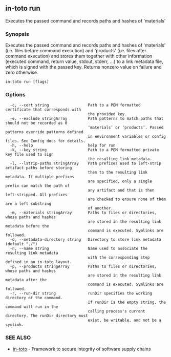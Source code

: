 ## in-toto run

Executes the passed command and records paths and hashes of 'materials'

### Synopsis

Executes the passed command and records paths and hashes of 'materials' (i.e.
files before command execution) and 'products' (i.e. files after command
execution) and stores them together with other information (executed command,
return value, stdout, stderr, ...) to a link metadata file, which is signed
with the passed key.  Returns nonzero value on failure and zero otherwise.

```
in-toto run [flags]
```

### Options

```
  -c, --cert string                 Path to a PEM formatted certificate that corresponds with
                                    the provided key.
  -e, --exclude stringArray         Path patterns to match paths that should not be recorded as 0
                                    ‘materials’ or ‘products’. Passed patterns override patterns defined
                                    in environment variables or config files. See Config docs for details.
  -h, --help                        help for run
  -k, --key string                  Path to a PEM formatted private key file used to sign
                                    the resulting link metadata.
  -l, --lstrip-paths stringArray    Path prefixes used to left-strip artifact paths before storing
                                    them to the resulting link metadata. If multiple prefixes
                                    are specified, only a single prefix can match the path of
                                    any artifact and that is then left-stripped. All prefixes
                                    are checked to ensure none of them are a left substring
                                    of another.
  -m, --materials stringArray       Paths to files or directories, whose paths and hashes
                                    are stored in the resulting link metadata before the
                                    command is executed. Symlinks are followed.
  -d, --metadata-directory string   Directory to store link metadata (default "./")
  -n, --name string                 Name used to associate the resulting link metadata
                                    with the corresponding step defined in an in-toto layout.
  -p, --products stringArray        Paths to files or directories, whose paths and hashes
                                    are stored in the resulting link metadata after the
                                    command is executed. Symlinks are followed.
  -r, --run-dir string              runDir specifies the working directory of the command.
                                    If runDir is the empty string, the command will run in the
                                    calling process's current directory. The runDir directory must
                                    exist, be writable, and not be a symlink.
```

### SEE ALSO

* [in-toto](in-toto.md)	 - Framework to secure integrity of software supply chains

